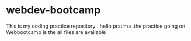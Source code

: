 # webdev-bootcamp
This is my coding practice repository . 
hello pratima .the practice going on 
Webbootcamp is the all files are available
